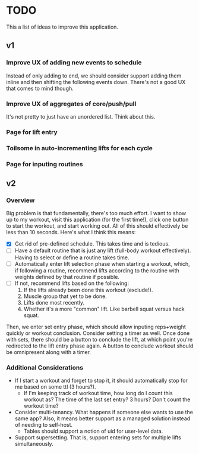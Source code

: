 # TODO

This a list of ideas to improve this application.

## v1

### Improve UX of adding new events to schedule

Instead of only adding to end, we should consider support adding them inline and
then shifting the following events down. There's not a good UX that comes to
mind though.

### Improve UX of aggregates of core/push/pull

It's not pretty to just have an unordered list. Think about this.

### Page for lift entry

### Toilsome in auto-incrementing lifts for each cycle

### Page for inputing routines

## v2

### Overview

Big problem is that fundamentally, there's too much effort. I want to show up to my workout, visit this application (for the first time!), click one button to start the workout, and start working out. All of this should effectively be less than 10 seconds. Here's what I think this means:

* [x] Get rid of pre-defined schedule. This takes time and is tedious.
* [ ] Have a default routine that is just any lift (full-body workout effectively). Having to select or define a routine takes time.
* [ ] Automatically enter lift selection phase when starting a workout, which, if following a routine, recommend lifts according to the routine with weights defined by that routine if possible.
* [ ] If not, recommend lifts based on the following:
  1. If the lifts already been done this workout (exclude!).
  1. Muscle group that yet to be done.
  1. Lifts done most recently.
  1. Whether it's a more "common" lift. Like barbell squat versus hack squat.

Then, we enter set entry phase, which should allow inputing reps+weight quickly or workout conclusion. Consider setting a timer as well. Once done with sets, there should be a button to conclude the lift, at which point you're redirected to the lift entry phase again. A button to conclude workout should be omnipresent along with a timer.

### Additional Considerations

* If I start a workout and forget to stop it, it should automatically stop for me based on some ttl (3 hours?).
  * If I'm keeping track of workout time, how long do I count this workout as? The time of the last set entry? 3 hours? Don't count the workout time?
* Consider multi-tenancy. What happens if someone else wants to use the same app? Also, it means better support as a managed solution instead of needing to self-host.
  * Tables should support a notion of uid for user-level data.
* Support supersetting. That is, support entering sets for multiple lifts simultaneously.
